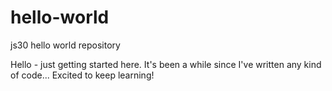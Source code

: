 # hello-world
js30 hello world repository

Hello - just getting started here. It's been a while since I've written any kind of code... Excited to keep learning! 
